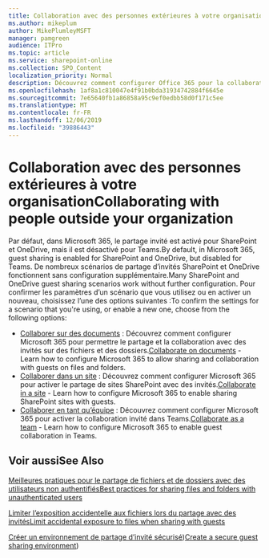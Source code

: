 ```yaml
---
title: Collaboration avec des personnes extérieures à votre organisation
ms.author: mikeplum
author: MikePlumleyMSFT
manager: pamgreen
audience: ITPro
ms.topic: article
ms.service: sharepoint-online
ms.collection: SPO_Content
localization_priority: Normal
description: Découvrez comment configurer Office 365 pour la collaboration avec des utilisateurs invités.
ms.openlocfilehash: 1af8a1c810047e4f91b0bda31934742884f6645e
ms.sourcegitcommit: 7e65640fb1a86858a95c9ef0edbb58d0f171c5ee
ms.translationtype: MT
ms.contentlocale: fr-FR
ms.lasthandoff: 12/06/2019
ms.locfileid: "39886443"
---
```

# <a name="collaborating-with-people-outside-your-organization"></a><span data-ttu-id="93d06-103">Collaboration avec des personnes extérieures à votre organisation</span><span class="sxs-lookup"><span data-stu-id="93d06-103">Collaborating with people outside your organization</span></span>

<span data-ttu-id="93d06-104">Par défaut, dans Microsoft 365, le partage invité est activé pour SharePoint et OneDrive, mais il est désactivé pour Teams.</span><span class="sxs-lookup"><span data-stu-id="93d06-104">By default, in Microsoft 365, guest sharing is enabled for SharePoint and OneDrive, but disabled for Teams.</span></span> <span data-ttu-id="93d06-105">De nombreux scénarios de partage d’invités SharePoint et OneDrive fonctionnent sans configuration supplémentaire.</span><span class="sxs-lookup"><span data-stu-id="93d06-105">Many SharePoint and OneDrive guest sharing scenarios work without further configuration.</span></span> <span data-ttu-id="93d06-106">Pour confirmer les paramètres d’un scénario que vous utilisez ou en activer un nouveau, choisissez l’une des options suivantes :</span><span class="sxs-lookup"><span data-stu-id="93d06-106">To confirm the settings for a scenario that you're using, or enable a new one, choose from the following options:</span></span>

- <span data-ttu-id="93d06-107">[Collaborer sur des documents](collaborate-on-documents.md) : Découvrez comment configurer Microsoft 365 pour permettre le partage et la collaboration avec des invités sur des fichiers et des dossiers.</span><span class="sxs-lookup"><span data-stu-id="93d06-107">[Collaborate on documents](collaborate-on-documents.md) - Learn how to configure Microsoft 365 to allow sharing and collaboration with guests on files and folders.</span></span>
- <span data-ttu-id="93d06-108">[Collaborer dans un site](collaborate-in-a-site.md) : Découvrez comment configurer Microsoft 365 pour activer le partage de sites SharePoint avec des invités.</span><span class="sxs-lookup"><span data-stu-id="93d06-108">[Collaborate in a site](collaborate-in-a-site.md) - Learn how to configure Microsoft 365 to enable sharing SharePoint sites with guests.</span></span>
- <span data-ttu-id="93d06-109">[Collaborer en tant qu’équipe](collaborate-as-a-team.md) : Découvrez comment configurer Microsoft 365 pour activer la collaboration invité dans Teams.</span><span class="sxs-lookup"><span data-stu-id="93d06-109">[Collaborate as a team](collaborate-as-a-team.md) - Learn how to configure Microsoft 365 to enable guest collaboration in Teams.</span></span>

## <a name="see-also"></a><span data-ttu-id="93d06-110">Voir aussi</span><span class="sxs-lookup"><span data-stu-id="93d06-110">See Also</span></span>

[<span data-ttu-id="93d06-111">Meilleures pratiques pour le partage de fichiers et de dossiers avec des utilisateurs non authentifiés</span><span class="sxs-lookup"><span data-stu-id="93d06-111">Best practices for sharing files and folders with unauthenticated users</span></span>](best-practices-anonymous-sharing.md)

[<span data-ttu-id="93d06-112">Limiter l’exposition accidentelle aux fichiers lors du partage avec des invités</span><span class="sxs-lookup"><span data-stu-id="93d06-112">Limit accidental exposure to files when sharing with guests</span></span>](sharing-limit-accidental-exposure.md)

<span data-ttu-id="93d06-113">[Créer un environnement de partage d’invité sécurisé](create-a-secure-guest-sharing-environment.md))</span><span class="sxs-lookup"><span data-stu-id="93d06-113">[Create a secure guest sharing environment](create-a-secure-guest-sharing-environment.md))</span></span>
